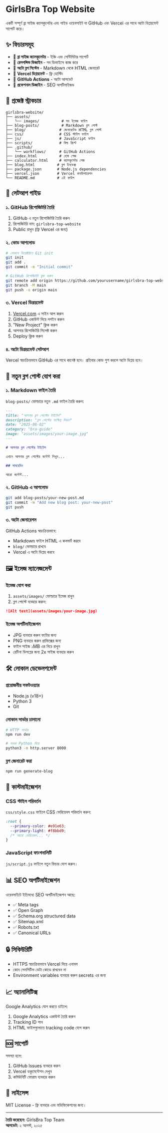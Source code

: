 # GirlsBra Top Website

একটি সম্পূর্ণ ব্রা সাইজ ক্যালকুলেটর এবং গাইড ওয়েবসাইট যা GitHub এবং Vercel এর সাথে অটো ডিপ্লয়মেন্ট সাপোর্ট করে।

## ✨ ফিচারসমূহ

- 🧮 **ব্রা সাইজ ক্যালকুলেটর** - ইঞ্চি এবং সেন্টিমিটার সাপোর্ট
- 📱 **রেসপন্সিভ ডিজাইন** - সব ডিভাইসে কাজ করে
- 📝 **অটো ব্লগ সিস্টেম** - Markdown থেকে HTML জেনারেট
- 🚀 **Vercel ডিপ্লয়মেন্ট** - ফ্রি হোস্টিং
- 🔄 **GitHub Actions** - অটো আপডেট
- 🎨 **প্রফেশনাল ডিজাইন** - SEO অপটিমাইজড

## 📁 প্রজেক্ট স্ট্রাকচার

```
girlsbra-website/
├── assets/
│   └── images/          # সব ইমেজ ফাইল
├── blog-posts/          # Markdown ব্লগ পোস্ট
├── blog/               # জেনারেটেড HTML ব্লগ পোস্ট
├── css/                # CSS স্টাইল ফাইল
├── js/                 # JavaScript ফাইল
├── scripts/            # বিল্ড স্ক্রিপ্ট
├── .github/
│   └── workflows/      # GitHub Actions
├── index.html          # হোম পেজ
├── calculator.html     # ক্যালকুলেটর পেজ
├── blog.html          # ব্লগ ইনডেক্স
├── package.json       # Node.js dependencies
├── vercel.json        # Vercel কনফিগারেশন
└── README.md          # এই ফাইল
```

## 🚀 সেটআপ গাইড

### ১. GitHub রিপোজিটরি তৈরি

1. GitHub এ নতুন রিপোজিটরি তৈরি করুন
2. রিপোজিটরি নাম: `girlsbra-top-website`
3. Public রাখুন (ফ্রি Vercel এর জন্য)

### ২. কোড আপলোড

```bash
# লোকাল ডিরেক্টরিতে Git init
git init
git add .
git commit -m "Initial commit"

# GitHub রিপোজিটরি যুক্ত করুন
git remote add origin https://github.com/yourusername/girlsbra-top-website.git
git branch -M main
git push -u origin main
```

### ৩. Vercel ডিপ্লয়মেন্ট

1. [Vercel.com](https://vercel.com) এ সাইন আপ করুন
2. GitHub একাউন্ট দিয়ে লগইন করুন
3. "New Project" ক্লিক করুন
4. আপনার রিপোজিটরি সিলেক্ট করুন
5. Deploy ক্লিক করুন

### ৪. অটো ডিপ্লয়মেন্ট সেটআপ

Vercel স্বয়ংক্রিয়ভাবে GitHub এর সাথে কানেক্ট হবে। প্রতিবার কোড পুশ করলে অটো ডিপ্লয় হবে।

## 📝 নতুন ব্লগ পোস্ট যোগ করা

### ১. Markdown ফাইল তৈরি

`blog-posts/` ফোল্ডারে নতুন `.md` ফাইল তৈরি করুন:

```markdown
---
title: "আপনার ব্লগ পোস্টের টাইটেল"
description: "ব্লগ পোস্টের সংক্ষিপ্ত বিবরণ"
date: "2025-08-02"
category: "bra-guide"
image: "assets/images/your-image.jpg"
---

# আপনার ব্লগ পোস্টের টাইটেল

এখানে আপনার ব্লগ পোস্টের কন্টেন্ট লিখুন...

## সাবহেডিং

আরো কন্টেন্ট...
```

### ২. GitHub এ আপলোড

```bash
git add blog-posts/your-new-post.md
git commit -m "Add new blog post: your-new-post"
git push
```

### ৩. অটো জেনারেশন

GitHub Actions স্বয়ংক্রিয়ভাবে:
- Markdown ফাইল HTML এ কনভার্ট করবে
- `blog/` ফোল্ডারে রাখবে
- Vercel এ অটো ডিপ্লয় করবে

## 🖼️ ইমেজ ম্যানেজমেন্ট

### ইমেজ যোগ করা

1. `assets/images/` ফোল্ডারে ইমেজ রাখুন
2. ব্লগ পোস্টে ব্যবহার করুন:

```markdown
![Alt text](assets/images/your-image.jpg)
```

### ইমেজ অপটিমাইজেশন

- JPG ব্যবহার করুন ফটোর জন্য
- PNG ব্যবহার করুন গ্রাফিক্সের জন্য
- ফাইল সাইজ ১MB এর নিচে রাখুন
- রেটিনা ডিসপ্লের জন্য 2x সাইজ ব্যবহার করুন

## 🛠️ লোকাল ডেভেলপমেন্ট

### প্রয়োজনীয় সফটওয়্যার

- Node.js (v18+)
- Python 3
- Git

### লোকাল সার্ভার চালানো

```bash
# HTTP সার্ভার
npm run dev

# অথবা Python দিয়ে
python3 -m http.server 8000
```

### ব্লগ জেনারেট করা

```bash
npm run generate-blog
```

## 🔧 কাস্টমাইজেশন

### CSS স্টাইল পরিবর্তন

`css/style.css` ফাইলে CSS ভেরিয়েবল পরিবর্তন করুন:

```css
:root {
  --primary-color: #e91e63;
  --primary-light: #f8bbd9;
  /* আরো ভেরিয়েবল... */
}
```

### JavaScript ফাংশনালিটি

`js/script.js` ফাইলে নতুন ফিচার যোগ করুন।

## 📊 SEO অপটিমাইজেশন

ওয়েবসাইটে ইতিমধ্যে SEO অপটিমাইজেশন আছে:

- ✅ Meta tags
- ✅ Open Graph
- ✅ Schema.org structured data
- ✅ Sitemap.xml
- ✅ Robots.txt
- ✅ Canonical URLs

## 🔒 সিকিউরিটি

- HTTPS স্বয়ংক্রিয়ভাবে Vercel দিয়ে এনাবল
- কোন সেনসিটিভ ডেটা কোডে রাখবেন না
- Environment variables ব্যবহার করুন secrets এর জন্য

## 📈 অ্যানালিটিক্স

Google Analytics যোগ করতে চাইলে:

1. Google Analytics একাউন্ট তৈরি করুন
2. Tracking ID পান
3. HTML ফাইলগুলোতে tracking code যোগ করুন

## 🆘 সাপোর্ট

সমস্যা হলে:

1. GitHub Issues ব্যবহার করুন
2. Vercel ডকুমেন্টেশন দেখুন
3. কমিউনিটি ফোরাম ব্যবহার করুন

## 📄 লাইসেন্স

MIT License - ফ্রি ব্যবহার এবং মডিফিকেশনের জন্য।

---

**তৈরি করেছেন:** GirlsBra Top Team  
**আপডেট:** ২ আগস্ট, ২০২৫

